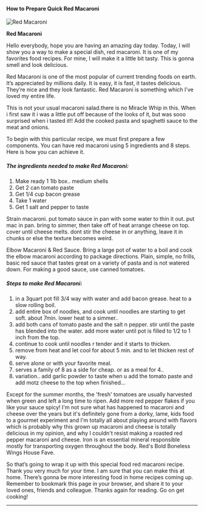             

#### How to Prepare Quick Red Macaroni

![Red Macaroni](https://img-global.cpcdn.com/recipes/5489883921514496/751x532cq70/red-macaroni-recipe-main-photo.jpg)

**Red Macaroni**

Hello everybody, hope you are having an amazing day today. Today, I will show you a way to make a special dish, red macaroni. It is one of my favorites food recipes. For mine, I will make it a little bit tasty. This is gonna smell and look delicious.

Red Macaroni is one of the most popular of current trending foods on earth. It’s appreciated by millions daily. It is easy, it is fast, it tastes delicious. They’re nice and they look fantastic. Red Macaroni is something which I’ve loved my entire life.

This is not your usual macaroni salad.there is no Miracle Whip in this. When i first saw it i was a little put off because of the looks of it, but was sooo surprised when i tasted it!! Add the cooked pasta and spaghetti sauce to the meat and onions.

To begin with this particular recipe, we must first prepare a few components. You can have red macaroni using 5 ingredients and 8 steps. Here is how you can achieve it.

##### The ingredients needed to make Red Macaroni:

1.  Make ready 1 1lb box.. medium shells
2.  Get 2 can tomato paste
3.  Get 1/4 cup bacon grease
4.  Take 1 water
5.  Get 1 salt and pepper to taste

Strain macaroni. put tomato sauce in pan with some water to thin it out. put mac in pan. bring to simmer, then take off of heat arrange cheese on top. cover until cheese melts. dont stir the cheese in or anything, leave it in chunks or else the texture becomes weird.</p> Elbow Macaroni & Red Sauce. Bring a large pot of water to a boil and cook the elbow macaroni according to package directions. Plain, simple, no frills, basic red sauce that tastes great on a variety of pasta and is not watered down. For making a good sauce, use canned tomatoes.

##### Steps to make Red Macaroni:

1.  in a 3quart pot fill 3/4 way with water and add bacon grease. heat to a slow rolling boil.
2.  add entire box of noodles, and cook until noodles are starting to get soft. about 7min. lower heat to a simmer..
3.  add both cans of tomato paste and the salt n pepper. stir until the paste has blended into the water. add more water until pot is filled to 1/2 to 1 inch from the top.
4.  continue to cook until noodles r tender and it starts to thicken.
5.  remove from heat and let cool for about 5 min. and to let thicken rest of way.
6.  serve alone or with your favorite meal.
7.  serves a family of 8 as a side for cheap. or as a meal for 4..
8.  variation.. add garlic powder to taste when u add the tomato paste and add motz cheese to the top when finished…

Except for the summer months, the 'fresh' tomatoes are usually harvested when green and left a long time to ripen. Add more red pepper flakes if you like your sauce spicy! I'm not sure what has happened to macaroni and cheese over the years but it's definitely gone from a dorky, lame, kids food to a gourmet experiment and I'm totally all about playing around with flavors which is probably why this grown up macaroni and cheese is totally delicious in my opinion, and why I couldn't resist making a roasted red pepper macaroni and cheese. Iron is an essential mineral responsible mostly for transporting oxygen throughout the body. Red's Bold Boneless Wings House Fave.

So that’s going to wrap it up with this special food red macaroni recipe. Thank you very much for your time. I am sure that you can make this at home. There’s gonna be more interesting food in home recipes coming up. Remember to bookmark this page in your browser, and share it to your loved ones, friends and colleague. Thanks again for reading. Go on get cooking!

* * *